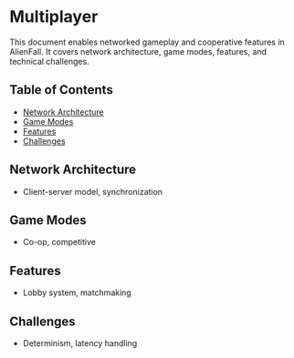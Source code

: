 # Multiplayer

This document enables networked gameplay and cooperative features in AlienFall. It covers network architecture, game modes, features, and technical challenges.

## Table of Contents

- [Network Architecture](#network-architecture)
- [Game Modes](#game-modes)
- [Features](#features)
- [Challenges](#challenges)

## Network Architecture
- Client-server model, synchronization

## Game Modes
- Co-op, competitive

## Features
- Lobby system, matchmaking

## Challenges
- Determinism, latency handling
